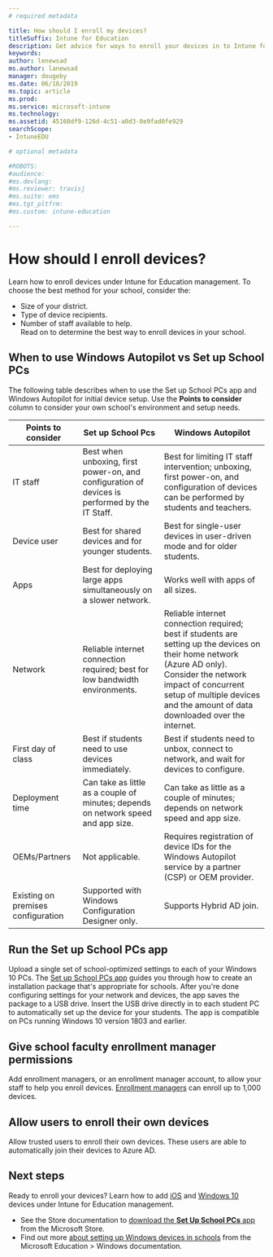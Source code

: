 ```yaml
---
# required metadata

title: How should I enroll my devices?
titleSuffix: Intune for Education
description: Get advice for ways to enroll your devices in to Intune for Education.
keywords:
author: lenewsad
ms.author: lanewsad
manager: dougeby
ms.date: 06/18/2019
ms.topic: article
ms.prod:
ms.service: microsoft-intune
ms.technology:
ms.assetid: 45160df9-126d-4c51-a0d3-0e9fad0fe929
searchScope:
- IntuneEDU

# optional metadata

#ROBOTS:
#audience:
#ms.devlang:
#ms.reviewer: travisj
#ms.suite: ems
#ms.tgt_pltfrm:
#ms.custom: intune-education

---
```


# How should I enroll devices?

Learn how to enroll devices under Intune for Education management. To choose the best method for your school, consider the:  
* Size of your district.    
* Type of device recipients.    
* Number of staff available to help.  
Read on to determine the best way to enroll devices in your school.  

## When to use Windows Autopilot vs Set up School PCs  
The following table describes when to use the Set up School PCs app and Windows Autopilot for initial device setup. Use the **Points to consider** column to consider your own school's environment and setup needs.  

|Points to consider| Set up School Pcs |Windows Autopilot  |
|---------|---------|---------|  
|IT staff | Best when unboxing, first power-on, and configuration of devices is performed by the IT Staff.|Best for limiting IT staff intervention; unboxing, first power-on, and configuration of devices can be performed by students and teachers.|
|Device user|  Best for shared devices and for younger students.|Best for single-user devices in user-driven mode and for older students.|
|Apps     | Best for deploying large apps simultaneously on a slower network.|Works well with apps of all sizes.| 
|Network | Reliable internet connection required; best for low bandwidth environments.| Reliable internet connection required; best if students are setting up the devices on their home network (Azure AD only). Consider the network impact of concurrent setup of multiple devices and the amount of data downloaded over the internet.|
|First day of class|Best if students need to use devices immediately.| Best if students need to unbox, connect to network, and wait for devices to configure.|
|Deployment time|Can take as little as a couple of minutes; depends on network speed and app size.|Can take as little as a couple of minutes; depends on network speed and app size.|
|OEMs/Partners|Not applicable.  |Requires registration of device IDs for the Windows Autopilot service by a partner (CSP) or OEM provider. |
|Existing on premises configuration| Supported with Windows Configuration Designer only. | Supports Hybrid AD join.|  

## Run the Set up School PCs app 
Upload a single set of school-optimized settings to each of your Windows 10 PCs. The [Set up School PCs app](https://docs.microsoft.com/education/windows/use-set-up-school-pcs-app) guides you through how to create an installation package that's appropriate for schools. After you're done configuring settings for your network and devices, the app saves the package to a USB drive. Insert the USB drive directly in to each student PC to automatically set up the device for your students. The app is compatible on PCs running Windows 10 version 1803 and earlier.

## Give school faculty enrollment manager permissions
Add enrollment managers, or an enrollment manager account, to allow your staff to help you enroll devices. [Enrollment managers](add-enrollment-managers.md) can enroll up to 1,000 devices.  

## Allow users to enroll their own devices
Allow trusted users to enroll their own devices. These users are able to automatically join their devices to Azure AD.  

## Next steps  

Ready to enroll your devices? Learn how to add [iOS](add-devices-ios-edu.md) and [Windows 10](add-devices-windows.md) devices under Intune for Education management.  

* See the Store documentation to [download the **Set Up School PCs** app](https://www.microsoft.com/store/p/set-up-school-pcs/9nblggh4ls40) from the Microsoft Store. 
* Find out more [about setting up Windows devices in schools](https://docs.microsoft.com/education/windows/set-up-windows-10) from the Microsoft Education > Windows documentation.

